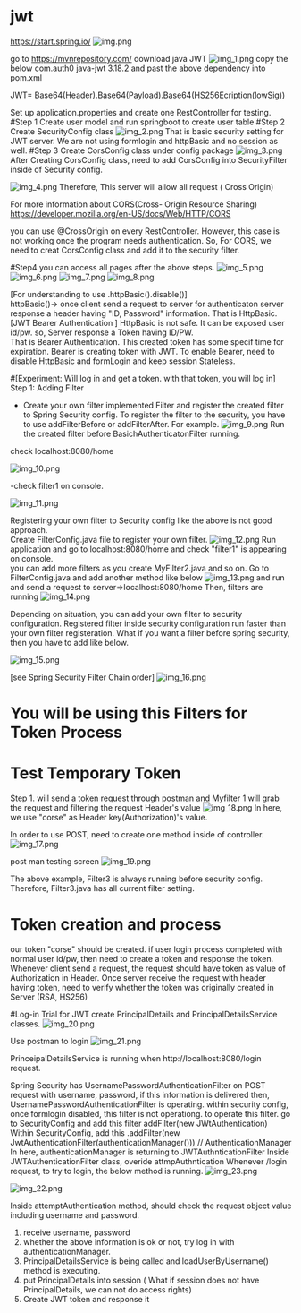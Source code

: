 # jwt
https://start.spring.io/
![img.png](img.png)

go to https://mvnrepository.com/
download java JWT 
![img_1.png](img_1.png)
copy the below
<dependency>
<groupId>com.auth0</groupId>
<artifactId>java-jwt</artifactId>
<version>3.18.2</version>
</dependency>
and past the above dependency into pom.xml

JWT= Base64(Header).Base64(Payload).Base64(HS256Ecription(lowSig))

Set up application.properties
and create one RestController for testing.
#Step 1
Create user model and run springboot to create user table
#Step 2
Create SecurityConfig class
![img_2.png](img_2.png) 
That is basic security setting for JWT server.
We are not using formlogin and httpBasic and no session as well.
#Step 3
Create CorsConfig class under config package
![img_3.png](img_3.png)
After Creating CorsConfig class, need to add CorsConfig
into SecurityFilter inside of Security config.

![img_4.png](img_4.png)
Therefore, This server will allow all request ( Cross Origin)

For more information about CORS(Cross- Origin Resource Sharing)
https://developer.mozilla.org/en-US/docs/Web/HTTP/CORS

you can use @CrossOrigin on every RestController. However, this case is not working
once the program needs authentication. So, For CORS, we need to creat CorsConfig class
and add it to the security filter.

#Step4
you can access all pages after the above steps.
![img_5.png](img_5.png)
![img_6.png](img_6.png)
![img_7.png](img_7.png)
![img_8.png](img_8.png)


[For understanding to use .httpBasic().disable()] <br>
httpBasic()-> once client send a request to server for authenticaton
server response a header having "ID, Password" information. That is HttpBasic.
[JWT Bearer Authentication ]
HttpBasic is not safe. It can be exposed user id/pw.
so, Server response a Token having ID/PW. <br>
That is Bearer Authentication. This created token has some specif time for expiration.
Bearer is creating token with JWT.
To enable Bearer, need to disable HttpBasic and formLogin and keep session Stateless.

#[Experiment: Will log in and get a token. with that token, you will log in]
Step 1: Adding Filter
- Create your own filter implemented Filter and register the created filter to
Spring Security config. To register the filter to the security, you have to use
addFilterBefore or addFilterAfter.
For example.
![img_9.png](img_9.png)
Run the created filter before BasichAuthenticatonFilter running.<br>

check localhost:8080/home<br>

![img_10.png](img_10.png)

-check filter1 on console.

![img_11.png](img_11.png)

Registering your own filter to Security config like the above is not good approach.<br>
Create FilterConfig.java file to register your own filter.
![img_12.png](img_12.png)
Run application and go to localhost:8080/home and check "filter1" is appearing on console.<br>
you can add more filters as you create MyFilter2.java and so on.
Go to FilterConfig.java and add another method like below
![img_13.png](img_13.png)
and run and send a request to server=>localhost:8080/home
Then, filters are running
![img_14.png](img_14.png) 

Depending on situation, you can add your own filter to security configuration.
Registered filter inside security configuration run faster than your own filter registeration.
What if you want a filter before spring security, then you have to add like below.

![img_15.png](img_15.png)

[see Spring Security Filter Chain order]
![img_16.png](img_16.png)
# You will be using this Filters for Token Process

# Test Temporary Token
Step 1. will send a token request through postman and Myfilter 1 will 
grab the request and filtering the request Header's value
![img_18.png](img_18.png)
In here, we use "corse" as Header key(Authorization)'s value.

In order to use POST, need to create one method inside of controller.
![img_17.png](img_17.png)

post man testing screen
![img_19.png](img_19.png)

The above example, Filter3 is always running before security config.
Therefore, Filter3.java has all current filter setting.<br>

# Token creation and process
our token "corse" should be created. if user login process completed with normal
user id/pw, then need to create a token and response the token.
Whenever client send a request, the request should have token as value of Authorization in Header.
Once server receive the request with header having token, need to verify whether the token was originally created in Server
(RSA, HS256)

#Log-in Trial for JWT
create PrincipalDetails and PrincipalDetailsService classes.
![img_20.png](img_20.png)

Use postman to login
![img_21.png](img_21.png)

PrinceipalDetailsService is running when http://localhost:8080/login request.


 Spring Security has UsernamePasswordAuthenticationFilter
 on POST request with username, password, if this information is delivered
 then, UsernamePasswordAuthenticationFilter is operating.
 within security config, once formlogin disabled, this filter is not operationg.
 to operate this filter. go to SecurityConfig and add this filter
 addFilter(new JWtAuthentication)
Within SecurityConfig, add this
 .addFilter(new JwtAuthenticationFilter(authenticationManager())) // AuthenticationManager
In here, authenticationManager is returning to JWTAuthnticationFilter
Inside JWTAuthenticationFilter class, overide attmpAuthntication
Whenever /login request, to try to login, the below method is running.
![img_23.png](img_23.png)

![img_22.png](img_22.png)

Inside attemptAuthentication method, should check the request object value including
username and password.
1. receive username, password
2. whether the above information is ok or not, try log in with authenticationManager.
3. PrincipalDetailsService is being called and loadUserByUsername() method is executing.
4. put PrincipalDetails into session ( What if session does not have PrincipalDetails, we can not do access rights)
5. Create JWT token and response it
  


